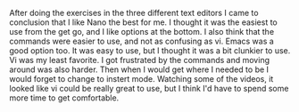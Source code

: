 After doing the exercises in the three different text editors I came to conclusion that 
I like Nano the best for me. I thought it was the easiest to use from the get go, and I
like options at the bottom. I also think that the commands were easier to use, and not
as confusing as vi. Emacs was a good option too. It was easy to use, but I thought it 
was a bit clunkier to use. Vi was my least favorite. I got frustrated by the commands
and moving around was also harder. Then when I would get where I needed to be I would
forget to change to instert mode. Watching some of the videos, it looked like vi could
be really great to use, but I think I'd have to spend some more time to get comfortable.
